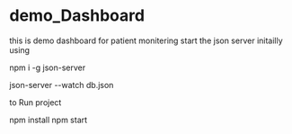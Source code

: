 # demo_Dashboard
this is demo dashboard for patient monitering
start the json server initailly using  
   
   npm i -g json-server
	
   json-server --watch db.json

to Run project

   npm install
   npm start

